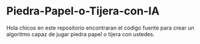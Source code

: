 # Piedra-Papel-o-Tijera-con-IA
Hola chicos en este repositorio encontraran el codigo fuente para crear un algoritmo capaz de jugar piedra papel o tijera con ustedes.
